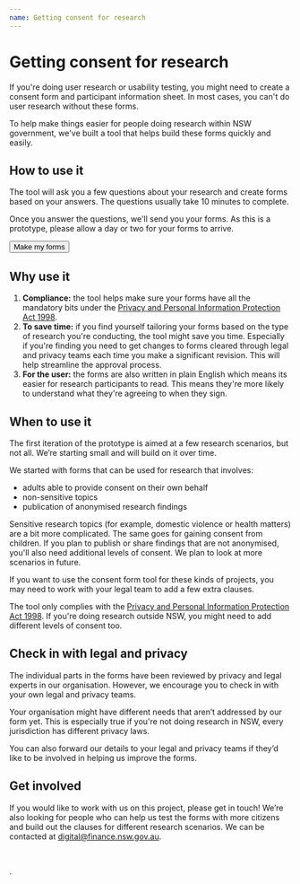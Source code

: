 ```yaml
---
name: Getting consent for research
---		  
```

# Getting consent for research

If you're doing user research or usability testing, you might need to create a consent form and participant information sheet. In most cases, you can't do user research without these forms. 

To help make things easier for people doing research within NSW government, we've built a tool that helps build these forms quickly and easily. 


## How to use it

The tool will ask you a few questions about your research and create forms based on your answers. The questions usually take 10 minutes to complete. 

Once you answer the questions, we'll send you your forms. As this is a prototype, please allow a day or two for your forms to arrive.

<p>
	   <a href="https://docs.google.com/forms/d/e/1FAIpQLSdPAvNyaF5DZrNJOBTN43CAgSkKqB2cyodeTt8YV6fVyqu61A/viewform?usp=sf_link">
     <button class="au-btn">Make my forms</button>
  </a>	    
</p>

## Why use it

<p><ol>
	<li> <b>Compliance:</b> the tool helps make sure your forms have all the mandatory bits under the <a href="https://www.legislation.nsw.gov.au/#/view/act/1998/133">Privacy and Personal Information Protection Act 1998</a>.</li>
	<li> <b>To save time:</b> if you find yourself tailoring your forms based on the type of research you're conducting, the tool might save you time.   Especially if you're finding you need to get changes to forms cleared through legal and privacy teams each time you make a significant revision. This will help streamline the approval process.</li> 
	<li><b>For the user:</b> the forms are also written in plain English which means its easier for research participants to read. This means they're more likely to understand what they're agreeing to when they sign.</li> 
</ol></p>

## When to use it 

The first iteration of the prototype is aimed at a few research scenarios, but not all. We’re starting small and will build on it over time. 

We started with forms that can be used for research that involves:

-	adults able to provide consent on their own behalf 
-	non-sensitive topics
-	publication of anonymised research findings

Sensitive research topics (for example, domestic violence or health matters) are a bit more complicated. The same goes for gaining consent from children. If you plan to publish or share findings that are not anonymised, you'll also need additional levels of consent. We plan to look at more scenarios in future. 

If you want to use the consent form tool for these kinds of projects, you may need to work with your legal team to add a few extra clauses. 

The tool only complies with the [Privacy and Personal Information Protection Act 1998](https://www.legislation.nsw.gov.au/#/view/act/1998/133). If you're doing research outside NSW, you might need to add different levels of consent too.

## Check in with legal and privacy 

The individual parts in the forms have been reviewed by privacy and legal experts in our organisation. However, we encourage you to check in with your own legal and privacy teams. 

Your organisation might have different needs that aren’t addressed by our form yet. This is especially true if you're not doing research in NSW, every jurisdiction has different privacy laws.

You can also forward our details to your legal and privacy teams if they’d like to be involved in helping us improve the forms. 

## Get involved 

If you would like to work with us on this project, please get in touch! We’re also looking for people who can help us test the forms with more citizens and build out the clauses for different research scenarios. We can be contacted at <a href="mailto:digital@finance.nsw.gov.au?subject=Consent in research">digital@finance.nsw.gov.au</a>.
<p>&nbsp;</p>.
